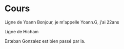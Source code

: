 # Cours

Ligne de Yoann
Bonjour, je m'appelle Yoann.G, j'ai 22ans

Ligne de Hicham

Esteban Gonzalez est bien passé par la.
